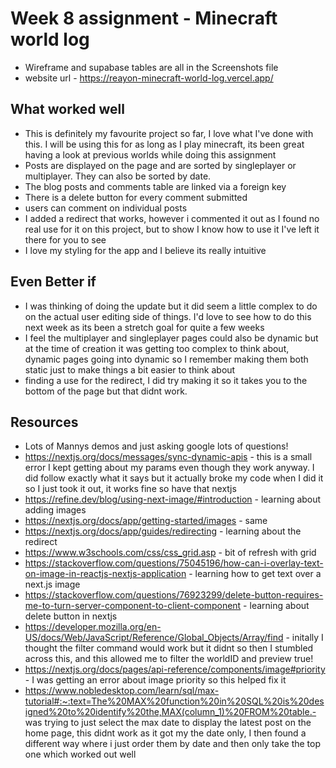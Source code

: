 # Week 8 assignment - Minecraft world log

- Wireframe and supabase tables are all in the Screenshots file
- website url - https://reayon-minecraft-world-log.vercel.app/

## What worked well

- This is definitely my favourite project so far, I love what I've done with this. I will be using this for as long as I play minecraft, its been great having a look at previous worlds while doing this assignment
- Posts are displayed on the page and are sorted by singleplayer or multiplayer. They can also be sorted by date.
- The blog posts and comments table are linked via a foreign key
- There is a delete button for every comment submitted
- users can comment on individual posts
- I added a redirect that works, however i commented it out as I found no real use for it on this project, but to show I know how to use it I've left it there for you to see
- I love my styling for the app and I believe its really intuitive

## Even Better if

- I was thinking of doing the update but it did seem a little complex to do on the actual user editing side of things. I'd love to see how to do this next week as its been a stretch goal for quite a few weeks
- I feel the multiplayer and singleplayer pages could also be dynamic but at the time of creation it was getting too complex to think about, dynamic pages going into dynamic so I remember making them both static just to make things a bit easier to think about
- finding a use for the redirect, I did try making it so it takes you to the bottom of the page but that didnt work.

## Resources

- Lots of Mannys demos and just asking google lots of questions!
- https://nextjs.org/docs/messages/sync-dynamic-apis - this is a small error I kept getting about my params even though they work anyway. I did follow exactly what it says but it actually broke my code when I did it so I just took it out, it works fine so have that nextjs
- https://refine.dev/blog/using-next-image/#introduction - learning about adding images
- https://nextjs.org/docs/app/getting-started/images - same
- https://nextjs.org/docs/app/guides/redirecting - learning about the redirect
- https://www.w3schools.com/css/css_grid.asp - bit of refresh with grid
- https://stackoverflow.com/questions/75045196/how-can-i-overlay-text-on-image-in-reactjs-nextjs-application - learning how to get text over a next.js image
- https://stackoverflow.com/questions/76923299/delete-button-requires-me-to-turn-server-component-to-client-component - learning about delete button in nextjs
- https://developer.mozilla.org/en-US/docs/Web/JavaScript/Reference/Global_Objects/Array/find - initally I thought the filter command would work but it didnt so then I stumbled across this, and this allowed me to filter the worldID and preview true!
- https://nextjs.org/docs/pages/api-reference/components/image#priority - I was getting an error about image priority so this helped fix it
- https://www.nobledesktop.com/learn/sql/max-tutorial#:~:text=The%20MAX%20function%20in%20SQL%20is%20designed%20to%20identify%20the,MAX(column_1)%20FROM%20table.- was trying to just select the max date to display the latest post on the home page, this didnt work as it got my the date only, I then found a different way where i just order them by date and then only take the top one which worked out well
